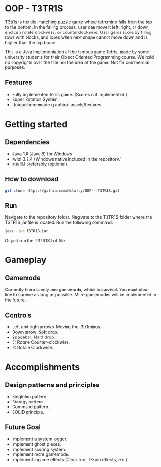 # OOP - T3TR1S

T3tr1s is the tile-matching puzzle game where tetromino falls from the top to the bottom. In the falling process, user can move it left, right, or down, and can rotate clockwise, or counterclockwise. User gains score by filling rows with blocks, and loses when next shape cannot move down and is higher than the top board.

This is a Java implementation of the famous game Tetris, made by some university students for their Object Oriented Programming course. We hold no copyrights over the title nor the idea of the game. Not for commercial purposes.

## Features
* Fully implemented tetris game. (Scores not implemented.)
* Super Rotation System.
* Unique homemade graphical assets/textures.

# Getting started
## Dependencies
* Java 1.8 (Java 8) for Windows
* lwjgl 3.2.4 (Windows native included in the repository.)
* IntelliJ preferably (optional).

## How to download
```bash
git clone https://github.com/Nitaray/OOP---T3TR1S.git
```
## Run
Navigate to the repository folder. Nagivate to the T3TR1S folder where the T3TR1S.jar file is located.
Run the following command:
```bash
java -jar T3TR1S.jar
```
Or just run the T3TR1S.bat file.

# Gameplay
## Gamemode
Currently there is only one gamemode, which is survival. You must clear line to survive as long as possible.
More gamemodes will be implemented in the future.

## Controls
* Left and right arrows: Moving the t3tr1minos.
* Down arrow: Soft drop.
* Spacebar: Hard drop.
* E: Rotate Counter-clockwise.
* R: Rotate Clockwise.

# Accomplishments
## Design patterns and principles
* Singleton pattern.
* Stategy pattern.
* Command pattern..
* SOLID principle.

## Future Goal
* Implement a system logger.
* Implement ghost pieces.
* Implement scoring system.
* Implement more gamemode.
* Implement ingame effects (Clear line, T-Spin effects, etc.)
